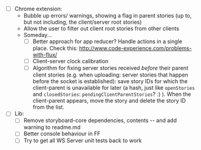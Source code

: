 - [ ] Chrome extension:
    + Bubble up errors/ warnings, showing a flag in parent stories (up to, but not including, the client/server root stories)
    + Allow the user to filter out client root stories from other clients
    + Someday...
        * [ ] Better approach for app reducer? Handle actions in a single place. Check this: http://www.code-experience.com/problems-with-flux/
        * [ ] Client-server clock calibration
        * [ ] Algorithm for fixing server stories received *before* their parent client stories (e.g. when uploading: server stories that happen before the socket is established): save story IDs for which the client-parent is unavailable for later (a hash, just like `openStories` and `closedStories`: `pendingClientParentStories`? :) ). When the client-parent appears, move the story and delete the story ID from the list.
- [ ] Lib:
    + [ ] Remove storyboard-core dependencies, contents -- and add warning to readme.md
    + [ ] Better console behaviour in FF
    + [ ] Try to get all WS Server unit tests back to work
